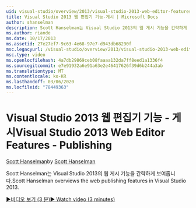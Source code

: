 ```yaml
---
uid: visual-studio/overview/2013/visual-studio-2013-web-editor-features-publishing
title: Visual Studio 2013 웹 편집기 기능-게시 | Microsoft Docs
author: shanselman
description: Scott Hanselman는 Visual Studio 2013의 웹 게시 기능을 간략하게 보여줍니다.
ms.author: riande
ms.date: 10/17/2013
ms.assetid: 27e27ef7-9c63-4e68-97e7-d943db68290f
msc.legacyurl: /visual-studio/overview/2013/visual-studio-2013-web-editor-features-publishing
msc.type: video
ms.openlocfilehash: 4a7db29869ceb08faaaa132da7ff8eed1a1336f4
ms.sourcegitcommit: e7e91932a6e91a63e2e46417626f39d6b244a3ab
ms.translationtype: MT
ms.contentlocale: ko-KR
ms.lasthandoff: 03/06/2020
ms.locfileid: "78449363"
---
```

# <a name="visual-studio-2013-web-editor-features---publishing"></a><span data-ttu-id="13df6-103">Visual Studio 2013 웹 편집기 기능 - 게시</span><span class="sxs-lookup"><span data-stu-id="13df6-103">Visual Studio 2013 Web Editor Features - Publishing</span></span>

<span data-ttu-id="13df6-104">[Scott Hanselman](https://github.com/shanselman)</span><span class="sxs-lookup"><span data-stu-id="13df6-104">by [Scott Hanselman](https://github.com/shanselman)</span></span>

<span data-ttu-id="13df6-105">Scott Hanselman는 Visual Studio 2013의 웹 게시 기능을 간략하게 보여줍니다.</span><span class="sxs-lookup"><span data-stu-id="13df6-105">Scott Hanselman overviews the web publishing features in Visual Studio 2013.</span></span>

[<span data-ttu-id="13df6-106">&#9654;비디오 보기 (3 분)</span><span class="sxs-lookup"><span data-stu-id="13df6-106">&#9654; Watch video (3 minutes)</span></span>](https://channel9.msdn.com/Blogs/ASP-NET-Site-Videos/visual-studio-2013-web-editor-features-publishing)
